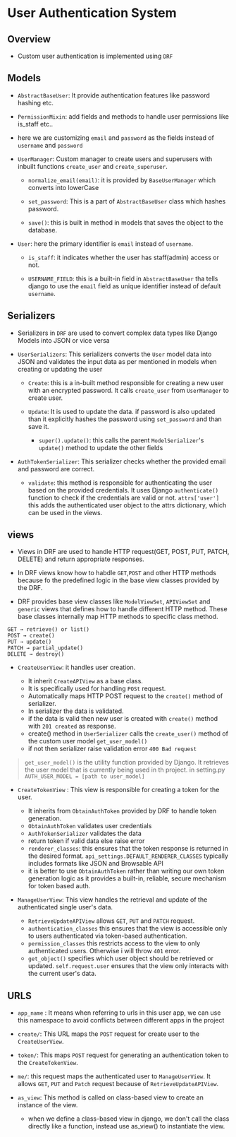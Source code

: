 # User Authentication System

## Overview

- Custom user authentication is implemented using `DRF`

## Models

- `AbstractBaseUser`: It provide authentication features like password hashing etc.

- `PermissionMixin`: add fields and methods to handle user permissions like is_staff etc..

- here we are customizing `email` and `password` as the fields instead of `username` and `password`

- `UserManager`: Custom manager to create users and superusers with inbuilt functions `create_user` and `create_superuser`.

  - `normalize_email(email)`: it is provided by `BaseUserManager` which converts into lowerCase

  - `set_password`: This is a part of `AbstractBaseUser` class which hashes password.

  - `save()`: this is built in method in models that saves the object to the database.

- `User`: here the primary identifier is `email` instead of `username`.

  - `is_staff`: it indicates whether the user has staff(admin) access or not.

  - `USERNAME_FIELD`: this is a built-in field in `AbstractBaseUser` tha tells django to use the `email` field as unique identifier instead of default `username`.

## Serializers

- Serializers in `DRF` are used to convert complex data types like Django Models into JSON or vice versa

- `UserSerializers`: This serializers converts the `User` model data into JSON and validates the input data as per mentioned in models when creating or updating the user

  - `Create`: this is a in-built method responsible for creating a new user with an encrypted password. It calls `create_user` from `UserManager` to create user.

  - `Update`: It is used to update the data. if password is also updated than it explicitly hashes the password using `set_password` and than save it.

    - `super().update()`: this calls the parent `ModelSerializer`'s `update()` method to update the other fields

- `AuthTokenSerializer`: This serializer checks whether the provided email and password are correct.

  - `validate`: this method is responsible for authenticating the user based on the provided credentials. It uses Django `authenticate()` function to check if the credentials are valid or not. `attrs['user']` this adds the authenticated user object to the attrs dictionary, which can be used in the views.

## views

- Views in DRF are used to handle HTTP request(GET, POST, PUT, PATCH, DELETE) and return appropriate responses.

- In DRF views know how to habdle `GET`,`POST` and other HTTP methods because fo the predefined logic in the base view classes provided by the DRF.

- DRF provides base view classes like `ModelViewSet`, `APIViewSet` and `generic` views that defines how to handle different HTTP method. These base classes internally map HTTP methods to specific class method.

```
GET → retrieve() or list()
POST → create()
PUT → update()
PATCH → partial_update()
DELETE → destroy()
```

- `CreateUserView`: it handles user creation.

  - It inherit `CreateAPIView` as a base class.
  - It is specifically used for handling `POSt` request.
  - Automatically maps HTTP POST request to the `create()` method of serializer.
  - In serializer the data is validated.
  - if the data is valid then new user is created with `create()` method with `201 created` as response.
  - create() method in `UserSerializer` calls the `create_user()` method of the custom user model `get_user_model()`
  - if not then serializer raise validation error `400 Bad request`

> `get_user_model()` is the utility function provided by Django. It retrieves the user model that is currently being used in th project. in setting.py `AUTH_USER_MODEL = [path to user_model]`

- `CreateTokenView` : This view is responsible for creating a token for the user.

  - It inherits from `ObtainAuthToken` provided by DRF to handle token generation.
  - `ObtainAuthToken` validates user credentials
  - `AuthTokenSerializer` validates the data
  - return token if valid data else raise error
  - `renderer_classes`: this ensures that the token response is returned in the desired format. `api_settings.DEFAULT_RENDERER_CLASSES` typically includes formats like JSON and Browsable API
  - it is better to use `ObtainAuthToken` rather than writing our own token generation logic as it provides a built-in, reliable, secure mechanism for token based auth.

- `ManageUserView`: This view handles the retrieval and update of the authenticated single user's data.

  - `RetrieveUpdateAPIView` allows `GET`, `PUT` and `PATCH` request.
  - `authentication_classes` this ensures that the view is accessible only to users authenticated via token-based authentication.
  - `permission_classes` this restricts access to the view to only authenticated users. Otherwise i will throw `401` error.
  - `get_object()` specifies which user object should be retrieved or updated. `self.request.user` ensures that the view only interacts with the current user's data.

## URLS

- `app_name` : It means when referring to urls in this user app, we can use this namespace to avoid conflicts between different apps in the project

- `create/`: This URL maps the `POST` request for create user to the `CreateUserView`.

- `token/`: This maps `POST` request for generating an authentication token to the `CreateTokenView`.

- `me/`: this request maps the authenticated user to `ManageUserView`. It allows `GET`, `PUT` and `Patch` request because of `RetrieveUpdateAPIView`.

- `as_view`: This method is called on class-based view to create an instance of the view.
  - when we define a class-based view in django, we don't call the class directly like a function, instead use as_view() to instantiate the view.
